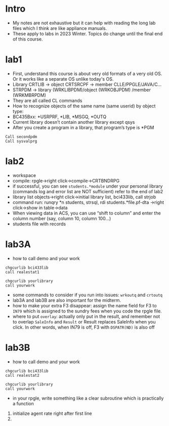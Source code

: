 # Intro
- My notes are not exhaustive but it can help with reading the long lab files which I think are like appliance manuals.
- These apply to labs in 2023 Winter. Topics do change until the final end of this course.

# lab1
- First, understand this course is about very old formats of a very old OS. Or it works like a separate OS unlike today's OS.
- Library CRTLIB -> object CRTSRCPF -> member CLLE/PPGLE/JAVA/C…
- STRPDM -> library (WRKLIBPDM)/object (WRKOBJPDM) /member (WRKMBRPDM)
- They are all called CL commands
- How to recognize objects of the same name (same userid) by object type:
- BC435Bxx: *USRPRF, *LIB, *MSGQ, *OUTQ
- Current library doesn’t contain another library except qsys
- After you create a program in a library, that program’s type is *PGM

```
Call secondpdm
Call sysvalprg
```

# lab2
- workspace
- compile: rpgle->right click->compile->CRTBNDRPG
- if successful, you can see ```students.*module``` under your personal library (commands log and error list are NOT sufficient) refer to the end of lab2
- library list objects->right click->initial library list, bci433lib, call strjob
- command run: runqry *n students, strsql, rdi students.*file.pf-dta ->right click->show in table->data
- When viewing data in ACS, you can use “shift to column” and enter the column number (say, column 10, column 100…)
- students file with records

# lab3A
- how to call demo and your work 
```
chgcurlib bci433lib
call realestat1
```
```
chgcurlib yourlibrary
call yourwork
```
- some commands to consider if you run into issues: ```wrkoutq``` and ```crtoutq```
- lab3A and lab3B are also important for the midterm.
- how to make your extra F3 disappear: assign the name field for F3 to ```IN79``` which is assigned to the sundry fees when you code the rpgle file.
- where to put ```overlay```: actually only put in the result, and remember not to overlap ```SaleInfo``` and ```Result``` or Result replaces SaleInfo when you click. In other words, when IN79 is off, F3 with ```DSPATR(ND)``` is also off

# lab3B
- how to call demo and your work 
```
chgcurlib bci433lib
call realestat2
```
```
chgcurlib yourlibrary
call yourwork
```
- in your rpgle, write something like a clear subroutine which is practically a function
1. initialize agent rate right after first line
2. 
